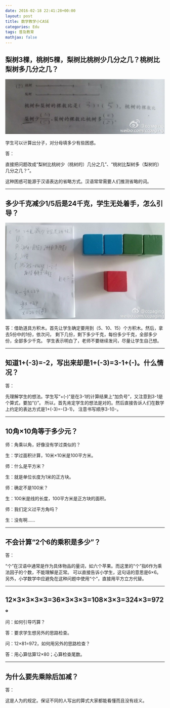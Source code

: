 ```yaml
---
date: 2016-02-18 22:41:28+00:00
layout: post
title: 数学教学小CASE
categories: Edu
tags: 普及教育
mathjax: false
---
```


## 梨树3棵，桃树5棵，梨树比桃树少几分之几？桃树比梨树多几分之几？

![](/album/2016-02-18-case-1.jpg)

学生可以计算出分子，对分母填多少有些困惑。

答：

直接把问题改成“梨树比桃树少（桃树的）几分之几”、“桃树比梨树多（梨树的）几分之几？”。

这种困惑可能源于汉语表达的省略方式。汉语常常需要人们推测省略的词。

---

## 多少千克减少1/5后是24千克，学生无处着手，怎么引导？

![](/album/2016-02-18-case-2.jpg)

答：借助道具方积木。首先让学生确定要用到（5、10、15）个方积木。然后，拿去5份中的1份，依次问，
剩下几份，剩下多少千克，每份多少千克，全部多少份，全部多少千克。
学生表示明白了，老师不要继续发问，尽量让学生自己想。

---

## 知道1+(-3)=-2，写出来却是1+(-3)=3-1+(-)。什么情况？

答：

先理解学生的想法。学生写“+(-)”是在3-1的计算结果上“加负号”，又注意到3-1是个算式，要加“()”。
所以，首先肯定学生的想法是对的。然后直接告诉人们在数学上约定的表达方式是1+(-3)=-(3-1)，
注意书写顺序3-1()-。

---

## 10角×10角等于多少元？

师：角乘以角，好像没有学过类似的？

生：学过面积计算，10米×10米是100平方米。

师：什么是平方米？

生：就是单位长度为1米的正方块。

师：确定不是100米？

生：100米是线的长度，100平方米是正方块的面积。

师：我们定义过平方角吗？

生：没有啊……

---

## 不会计算“2个6的乘积是多少”？

答：

“个”在汉语中通常是作为具体物品的量词，如六个苹果。而这里的“个”指6作为乘法因子的个数，不能理解是正常。
可以直接告诉小学生，这句话的意思是6×6。另外，小学数学中应避免在这种问题中使用“个”，直接用平方立方代替。

---

## 12×3×3×3×3=36×3×3×3=108×3×3=324×3=972。

问：如何引导巧算？

答：要求学生想另外的思路检查。

问：12×81=972，如何用另外的思路检查？

答：用心算估算12×80；心算检查尾数。

---

## 为什么要先乘除后加减？

答：

这是人为的规定。保证不同的人写出的算式大家都能看懂而且没有歧义。

